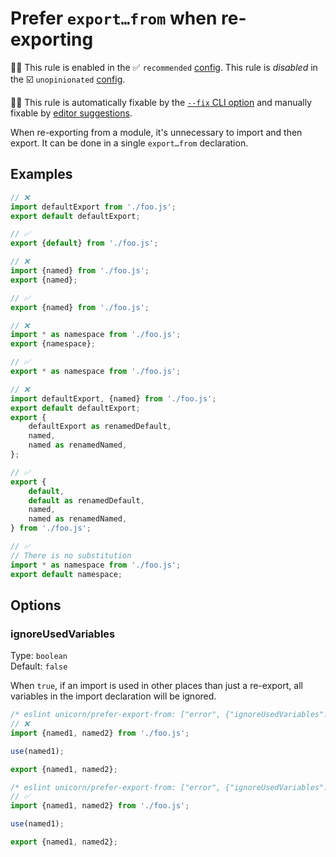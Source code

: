 # Prefer `export…from` when re-exporting

💼🚫 This rule is enabled in the ✅ `recommended` [config](https://github.com/sindresorhus/eslint-plugin-unicorn#recommended-config). This rule is _disabled_ in the ☑️ `unopinionated` [config](https://github.com/sindresorhus/eslint-plugin-unicorn#recommended-config).

🔧💡 This rule is automatically fixable by the [`--fix` CLI option](https://eslint.org/docs/latest/user-guide/command-line-interface#--fix) and manually fixable by [editor suggestions](https://eslint.org/docs/latest/use/core-concepts#rule-suggestions).

<!-- end auto-generated rule header -->
<!-- Do not manually modify this header. Run: `npm run fix:eslint-docs` -->

When re-exporting from a module, it's unnecessary to import and then export. It can be done in a single `export…from` declaration.

## Examples

```js
// ❌
import defaultExport from './foo.js';
export default defaultExport;

// ✅
export {default} from './foo.js';
```

```js
// ❌
import {named} from './foo.js';
export {named};

// ✅
export {named} from './foo.js';
```

```js
// ❌
import * as namespace from './foo.js';
export {namespace};

// ✅
export * as namespace from './foo.js';
```

```js
// ❌
import defaultExport, {named} from './foo.js';
export default defaultExport;
export {
	defaultExport as renamedDefault,
	named,
	named as renamedNamed,
};

// ✅
export {
	default,
	default as renamedDefault,
	named,
	named as renamedNamed,
} from './foo.js';
```

```js
// ✅
// There is no substitution
import * as namespace from './foo.js';
export default namespace;
```

## Options

### ignoreUsedVariables

Type: `boolean`\
Default: `false`

When `true`, if an import is used in other places than just a re-export, all variables in the import declaration will be ignored.

```js
/* eslint unicorn/prefer-export-from: ["error", {"ignoreUsedVariables": false}] */
// ❌
import {named1, named2} from './foo.js';

use(named1);

export {named1, named2};
```

```js
/* eslint unicorn/prefer-export-from: ["error", {"ignoreUsedVariables": true}] */
// ✅
import {named1, named2} from './foo.js';

use(named1);

export {named1, named2};
```
